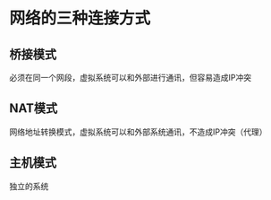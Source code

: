 # 网络的三种连接方式

## 桥接模式

必须在同一个网段，虚拟系统可以和外部进行通讯，但容易造成IP冲突

## NAT模式

网络地址转换模式，虚拟系统可以和外部系统通讯，不造成IP冲突（代理）

## 主机模式

独立的系统